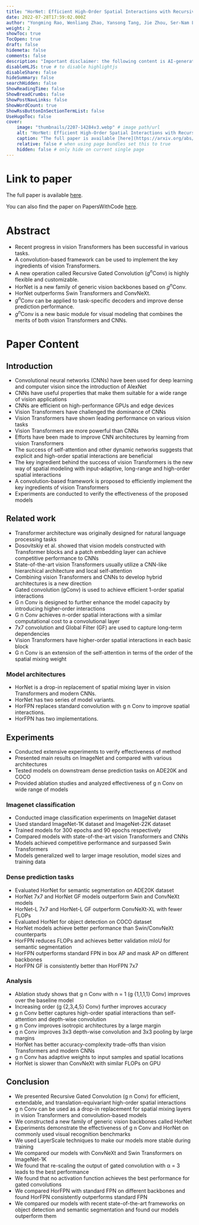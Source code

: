 ```yaml
---
title: "HorNet: Efficient High-Order Spatial Interactions with Recursive Gated Convolutions"
date: 2022-07-28T17:59:02.000Z
author: "Yongming Rao, Wenliang Zhao, Yansong Tang, Jie Zhou, Ser-Nam Lim and 1 others"
weight: 2
showToc: true
TocOpen: true
draft: false
hidemeta: false
comments: false
description: "Important disclaimer: the following content is AI-generated, please make sure to fact check the presented information by reading the full paper."
disableHLJS: true # to disable highlightjs
disableShare: false
hideSummary: false
searchHidden: false
ShowReadingTime: false
ShowBreadCrumbs: false
ShowPostNavLinks: false
ShowWordCount: true
ShowRssButtonInSectionTermList: false
UseHugoToc: false
cover:
    image: "thumbnails/2207-14284v3.webp" # image path/url
    alt: "HorNet: Efficient High-Order Spatial Interactions with Recursive Gated Convolutions" # alt text
    caption: "The full paper is available [here](https://arxiv.org/abs/2207.14284)." # display caption under cover
    relative: false # when using page bundles set this to true
    hidden: false # only hide on current single page
---
```


# Link to paper
The full paper is available [here](https://arxiv.org/abs/2207.14284).

You can also find the paper on PapersWithCode [here](https://paperswithcode.com/paper/hornet-efficient-high-order-spatial).

# Abstract
- Recent progress in vision Transformers has been successful in various tasks.
- A convolution-based framework can be used to implement the key ingredients of vision Transformers.
- A new operation called Recursive Gated Convolution ($\textit{g}^\textit{n}$Conv) is highly flexible and customizable.
- HorNet is a new family of generic vision backbones based on $\textit{g}^\textit{n}$Conv.
- HorNet outperforms Swin Transformers and ConvNeXt.
- $\textit{g}^\textit{n}$Conv can be applied to task-specific decoders and improve dense prediction performance.
- $\textit{g}^\textit{n}$Conv is a new basic module for visual modeling that combines the merits of both vision Transformers and CNNs.

# Paper Content

## Introduction
- Convolutional neural networks (CNNs) have been used for deep learning and computer vision since the introduction of AlexNet
- CNNs have useful properties that make them suitable for a wide range of vision applications
- CNNs are efficient on high-performance GPUs and edge devices
- Vision Transformers have challenged the dominance of CNNs
- Vision Transformers have shown leading performance on various vision tasks
- Vision Transformers are more powerful than CNNs
- Efforts have been made to improve CNN architectures by learning from vision Transformers
- The success of self-attention and other dynamic networks suggests that explicit and high-order spatial interactions are beneficial
- The key ingredient behind the success of vision Transformers is the new way of spatial modeling with input-adaptive, long-range and high-order spatial interactions
- A convolution-based framework is proposed to efficiently implement the key ingredients of vision Transformers
- Experiments are conducted to verify the effectiveness of the proposed models

## Related work
- Transformer architecture was originally designed for natural language processing tasks
- Dosovitskiy et al. showed that vision models constructed with Transformer blocks and a patch embedding layer can achieve competitive performance to CNNs
- State-of-the-art vision Transformers usually utilize a CNN-like hierarchical architecture and local self-attention
- Combining vision Transformers and CNNs to develop hybrid architectures is a new direction
- Gated convolution (gConv) is used to achieve efficient 1-order spatial interactions
- G n Conv is designed to further enhance the model capacity by introducing higher-order interactions
- G n Conv achieves n-order spatial interactions with a similar computational cost to a convolutional layer
- 7x7 convolution and Global Filter (GF) are used to capture long-term dependencies
- Vision Transformers have higher-order spatial interactions in each basic block
- G n Conv is an extension of the self-attention in terms of the order of the spatial mixing weight

### Model architectures
- HorNet is a drop-in replacement of spatial mixing layer in vision Transformers and modern CNNs.
- HorNet has two series of model variants.
- HorFPN replaces standard convolution with g n Conv to improve spatial interactions.
- HorFPN has two implementations.

## Experiments
- Conducted extensive experiments to verify effectiveness of method
- Presented main results on ImageNet and compared with various architectures
- Tested models on downstream dense prediction tasks on ADE20K and COCO
- Provided ablation studies and analyzed effectiveness of g n Conv on wide range of models

### Imagenet classification
- Conducted image classification experiments on ImageNet dataset
- Used standard ImageNet-1K dataset and ImageNet-22K dataset
- Trained models for 300 epochs and 90 epochs respectively
- Compared models with state-of-the-art vision Transformers and CNNs
- Models achieved competitive performance and surpassed Swin Transformers
- Models generalized well to larger image resolution, model sizes and training data

### Dense prediction tasks
- Evaluated HorNet for semantic segmentation on ADE20K dataset
- HorNet 7x7 and HorNet GF models outperform Swin and ConvNeXt models
- HorNet-L 7x7 and HorNet-L GF outperform ConvNeXt-XL with fewer FLOPs
- Evaluated HorNet for object detection on COCO dataset
- HorNet models achieve better performance than Swin/ConvNeXt counterparts
- HorFPN reduces FLOPs and achieves better validation mIoU for semantic segmentation
- HorFPN outperforms standard FPN in box AP and mask AP on different backbones
- HorFPN GF is consistently better than HorFPN 7x7

### Analysis
- Ablation study shows that g n Conv with n = 1 (g {1,1,1,1} Conv) improves over the baseline model
- Increasing order (g {2,3,4,5} Conv) further improves accuracy
- g n Conv better captures high-order spatial interactions than self-attention and depth-wise convolution
- g n Conv improves isotropic architectures by a large margin
- g n Conv improves 3x3 depth-wise convolution and 3x3 pooling by large margins
- HorNet has better accuracy-complexity trade-offs than vision Transformers and modern CNNs
- g n Conv has adaptive weights to input samples and spatial locations
- HorNet is slower than ConvNeXt with similar FLOPs on GPU

## Conclusion
- We presented Recursive Gated Convolution (g n Conv) for efficient, extendable, and translation-equivariant high-order spatial interactions
- g n Conv can be used as a drop-in replacement for spatial mixing layers in vision Transformers and convolution-based models
- We constructed a new family of generic vision backbones called HorNet
- Experiments demonstrate the effectiveness of g n Conv and HorNet on commonly used visual recognition benchmarks
- We used LayerScale techniques to make our models more stable during training
- We compared our models with ConvNeXt and Swin Transformers on ImageNet-1K
- We found that re-scaling the output of gated convolution with α = 3 leads to the best performance
- We found that no activation function achieves the best performance for gated convolutions
- We compared HorFPN with standard FPN on different backbones and found HorFPN consistently outperforms standard FPN
- We compared our models with recent state-of-the-art frameworks on object detection and semantic segmentation and found our models outperform them
